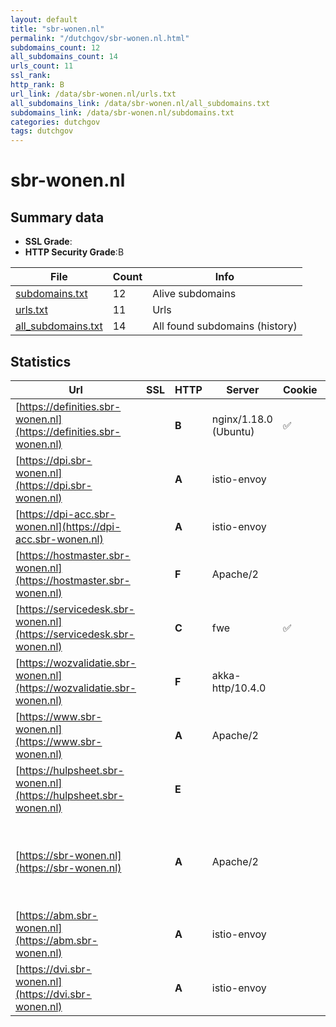 ```yaml
---
layout: default
title: "sbr-wonen.nl"
permalink: "/dutchgov/sbr-wonen.nl.html"
subdomains_count: 12
all_subdomains_count: 14
urls_count: 11
ssl_rank: 
http_rank: B
url_link: /data/sbr-wonen.nl/urls.txt
all_subdomains_link: /data/sbr-wonen.nl/all_subdomains.txt
subdomains_link: /data/sbr-wonen.nl/subdomains.txt
categories: dutchgov
tags: dutchgov
---
```



# sbr-wonen.nl
## Summary data


 - **SSL Grade**:
 - **HTTP Security Grade**:B


| File       | Count | Info |
|------------|-------|------|
|[subdomains.txt](/DutchGovScope/data/sbr-wonen.nl/subdomains.txt)|12|Alive subdomains|
|[urls.txt](/DutchGovScope/data/sbr-wonen.nl/urls.txt)|11|Urls|
|[all_subdomains.txt](/DutchGovScope/data/sbr-wonen.nl/all_subdomains.txt)|14|All found subdomains (history)|


## Statistics


| Url | SSL | HTTP | Server | Cookie | HSTS | CORS | CTO | CSP | XFO | XXP | RP |FP| Tech |Title |
|--------|-------|-------|------|------|------|------|------|------|------|------|------|------|------|------|
|[https://definities.sbr-wonen.nl](https://definities.sbr-wonen.nl)| | **B**|nginx/1.18.0 (Ubuntu)|:white_check_mark: |:white_check_mark: | | |:warning: | | :white_check_mark: | :white_check_mark: | |Nginx:1.18.0 Ubuntu|301 Moved Perman...|
|[https://dpi.sbr-wonen.nl](https://dpi.sbr-wonen.nl)| | **A**|istio-envoy| |:white_check_mark: | | |:warning: | :white_check_mark: | :white_check_mark: | :white_check_mark: | |Amazon Web Services Envoy HSTS|Serviceportaal|
|[https://dpi-acc.sbr-wonen.nl](https://dpi-acc.sbr-wonen.nl)| | **A**|istio-envoy| |:white_check_mark: | | |:warning: | :white_check_mark: | :white_check_mark: | :white_check_mark: | |Amazon Web Services Envoy HSTS|Serviceportaal|
|[https://hostmaster.sbr-wonen.nl](https://hostmaster.sbr-wonen.nl)| | **F**|Apache/2| | | | | | | | :white_check_mark: | |Apache HTTP Server:2||
|[https://servicedesk.sbr-wonen.nl](https://servicedesk.sbr-wonen.nl)| | **C**|fwe|:white_check_mark: |:white_check_mark: | | | | | :white_check_mark: | :white_check_mark: | |Amazon S3 Amazon Web Services Envoy HSTS||
|[https://wozvalidatie.sbr-wonen.nl](https://wozvalidatie.sbr-wonen.nl)| | **F**|akka-http/10.4.0| | | | | | | | :white_check_mark: | |Akka HTTP:10.4.0|CSV-validatieser...|
|[https://www.sbr-wonen.nl](https://www.sbr-wonen.nl)| | **A**|Apache/2| |:white_check_mark: | | |:warning: | :white_check_mark: | :white_check_mark: | :white_check_mark: | |Apache HTTP Server:2|301 Moved Perman...|
|[https://hulpsheet.sbr-wonen.nl](https://hulpsheet.sbr-wonen.nl)| | **E**|| | | | | | | | :white_check_mark: | ||Microsoft Azure...|
|[https://sbr-wonen.nl](https://sbr-wonen.nl)| | **A**|Apache/2| |:white_check_mark: | | |:warning: | :white_check_mark: | :white_check_mark: | :white_check_mark: | |Apache HTTP Server:2 Elementor:3.18.3 HSTS MySQL PHP:7.4.28 WordPress:6.4.2 Yoast SEO:21.7|Makkelijker info...|
|[https://abm.sbr-wonen.nl](https://abm.sbr-wonen.nl)| | **A**|istio-envoy| |:white_check_mark: | | |:warning: | :white_check_mark: | :white_check_mark: | :white_check_mark: | |Amazon Web Services Envoy HSTS|Serviceportaal|
|[https://dvi.sbr-wonen.nl](https://dvi.sbr-wonen.nl)| | **A**|istio-envoy| |:white_check_mark: | | |:warning: | :white_check_mark: | :white_check_mark: | :white_check_mark: | |Amazon Web Services Envoy HSTS|Serviceportaal|

